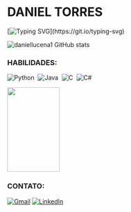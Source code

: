 # DANIEL TORRES

[![Typing SVG](https://readme-typing-svg.herokuapp.com/?color=38bdae&size=35&center=true&vCenter=true&width=1000&lines=Olá!;Meu+nome+é+Daniel+Torres;Eu+tenho+19+anos;Estudo+Sistemas+de+Informação;Seja+Bem+vindo(a);Hello!;My+name+is+Daniel+Torres;I'm+19+years+old;I'm+from+Brazil;I'm+studying+Information+Systems;Be+Welcome;Hola!;Me+nombre+es+Daniel+Torres;Tengo+19+años;Estudio+sistema+de+información;Bienvenido!)](https://git.io/typing-svg)

![daniellucena1 GitHub stats](https://github-readme-stats.vercel.app/api?username=daniellucena1&show_icons=true&theme=transparent&border_color=407c85&rank_icon=github&include_all_commits=true&hide=contribs&locale=pt-br)

### HABILIDADES:

![Python](https://img.shields.io/badge/Python-14354C?style=for-the-badge&logo=python&logoColor=white)&nbsp;
![Java](https://img.shields.io/badge/Java-ED8B00?style=for-the-badge&logo=java&logoColor=white)&nbsp;
![C](https://img.shields.io/badge/C-00599C?style=for-the-badge&logo=c&logoColor=white)&nbsp;
![C#](https://img.shields.io/badge/C%23-239120?style=for-the-badge&logo=c-sharp&logoColor=white)&nbsp;

<div>
  <img width="49%" height="195px" src="https://github-readme-stats.vercel.app/api/top-langs/?username=daniellucena1&layout=compact&hide_border=true&title_color=328da8&text_color=ededed&bg_color=0d1117"/>
</div>

### CONTATO:

[![Gmail](https://img.shields.io/badge/Gmail-D14836?style=for-the-badge&logo=gmail&logoColor=white)](mailto:danieljlt23@gmail.com)
[![LinkedIn](https://img.shields.io/badge/linkedin-%230077B5.svg?style=for-the-badge&logo=linkedin&logoColor=white)](www.linkedin.com/in/daniel-torres-871024281/)
